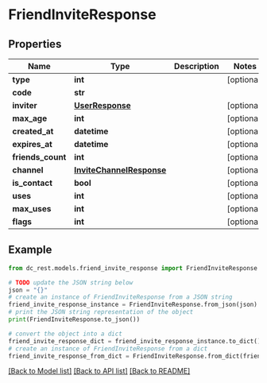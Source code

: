 # FriendInviteResponse


## Properties

Name | Type | Description | Notes
------------ | ------------- | ------------- | -------------
**type** | **int** |  | [optional] 
**code** | **str** |  | 
**inviter** | [**UserResponse**](UserResponse.md) |  | [optional] 
**max_age** | **int** |  | [optional] 
**created_at** | **datetime** |  | [optional] 
**expires_at** | **datetime** |  | [optional] 
**friends_count** | **int** |  | [optional] 
**channel** | [**InviteChannelResponse**](InviteChannelResponse.md) |  | [optional] 
**is_contact** | **bool** |  | [optional] 
**uses** | **int** |  | [optional] 
**max_uses** | **int** |  | [optional] 
**flags** | **int** |  | [optional] 

## Example

```python
from dc_rest.models.friend_invite_response import FriendInviteResponse

# TODO update the JSON string below
json = "{}"
# create an instance of FriendInviteResponse from a JSON string
friend_invite_response_instance = FriendInviteResponse.from_json(json)
# print the JSON string representation of the object
print(FriendInviteResponse.to_json())

# convert the object into a dict
friend_invite_response_dict = friend_invite_response_instance.to_dict()
# create an instance of FriendInviteResponse from a dict
friend_invite_response_from_dict = FriendInviteResponse.from_dict(friend_invite_response_dict)
```
[[Back to Model list]](../README.md#documentation-for-models) [[Back to API list]](../README.md#documentation-for-api-endpoints) [[Back to README]](../README.md)


